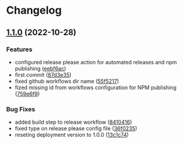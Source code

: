 # Changelog

## [1.1.0](https://github.com/jairmilanes/hotbars/compare/hotbars-v1.0.0...hotbars-v1.1.0) (2022-10-28)


### Features

* configured release please action for automated releases and npm publishing ([eebf6ac](https://github.com/jairmilanes/hotbars/commit/eebf6ac805bb3a03dde4e85b6d9e48e330426d77))
* first commit ([87d3e35](https://github.com/jairmilanes/hotbars/commit/87d3e355f52821a4f53d9131c888ee6bd742b6a5))
* fixed github workflows dir name ([55f5217](https://github.com/jairmilanes/hotbars/commit/55f5217c2c917deeb61f4e102ec5aea2be14eeb0))
* fized missing id from workflows configuration for NPM publishing ([759e6f9](https://github.com/jairmilanes/hotbars/commit/759e6f98bdfa4a07d6816ab5c270a330fafc1953))


### Bug Fixes

* added build step to release workflow ([8410416](https://github.com/jairmilanes/hotbars/commit/84104168e57dc0dfccb403d2dd5e7feb49b6a674))
* fixed type on release please config file ([36f0235](https://github.com/jairmilanes/hotbars/commit/36f0235501c7bbd805d090eda787d11efdeddac1))
* reseting deployment version to 1.0.0 ([13c1c74](https://github.com/jairmilanes/hotbars/commit/13c1c742dacdc581ef02d8642cc4b811d1944ba3))
